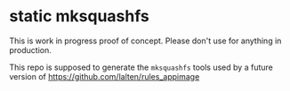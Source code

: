 # static mksquashfs
This is work in progress proof of concept. Please don't use for anything in production.

This repo is supposed to generate the `mksquashfs` tools used by a future version of https://github.com/lalten/rules_appimage

